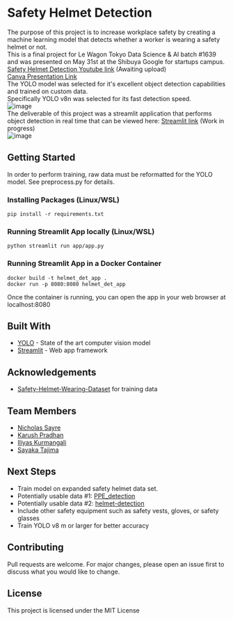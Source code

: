# Safety Helmet Detection
The purpose of this project is to increase workplace safety by creating a machine learning model that detects whether a worker is wearing a safety helmet or not.
<br>
This is a final project for Le Wagon Tokyo Data Science & AI batch #1639 and was presented on May 31st at the Shibuya Google for startups campus.
<br>
[Safety Helmet Detection Youtube link](TODO) (Awaiting upload)
<br>
[Canva Presentation Link](https://helmet-detection.my.canva.site/)
<br>
The YOLO model was selected for it's excellent object detection capabilities and trained on custom data.
<br>
Specifically YOLO v8n was selected for its fast detection speed.
<br>
![image](https://github.com/Nsayre/helmet_det/assets/6730926/d4b6fad5-170d-4123-8be3-47d6f3e1f34c)
<br>
The deliverable of this project was a streamlit application that performs object detection in real time that can be viewed here: [Streamlit link](TODO) (Work in progress)
<br>
![image](https://github.com/Nsayre/helmet_det/assets/6730926/f48c1a9c-2ebd-491c-b639-5cffc8d23388)
## Getting Started
In order to perform training, raw data must be reformatted for the YOLO model. See preprocess.py for details.
### Installing Packages (Linux/WSL)
```
pip install -r requirements.txt
```
### Running Streamlit App locally (Linux/WSL)
```
python streamlit run app/app.py
```
### Running Streamlit App in a Docker Container
```
docker build -t helmet_det_app .
docker run -p 8080:8080 helmet_det_app
```
Once the container is running, you can open the app in your web browser at localhost:8080
## Built With
- [YOLO](https://guides.rubyonrails.org/) - State of the art computer vision model
- [Streamlit](https://streamlit.io/) - Web app framework
## Acknowledgements
- [Safety-Helmet-Wearing-Dataset](https://github.com/njvisionpower/Safety-Helmet-Wearing-Dataset) for training data
## Team Members
- [Nicholas Sayre](https://www.linkedin.com/in/nicholas-sayre/)
- [Karush Pradhan](https://www.linkedin.com/in/karushpradhan/)
- [Iliyas Kurmangali](https://www.linkedin.com/in/iliyas-kurmangali-432273188/)
- [Sayaka Tajima](https://www.linkedin.com/in/sayaka-tajima/)
## Next Steps
- Train model on expanded safety helmet data set.
- Potentially usable data #1: [PPE_detection](https://github.com/ZijianWang-ZW/PPE_detection/tree/master)
- Potentially usable data #2: [helmet-detection](https://github.com/wujixiu/helmet-detection)
- Include other safety equipment such as safety vests, gloves, or safety glasses
- Train YOLO v8 m or larger for better accuracy
## Contributing
Pull requests are welcome. For major changes, please open an issue first to discuss what you would like to change.
## License
This project is licensed under the MIT License
